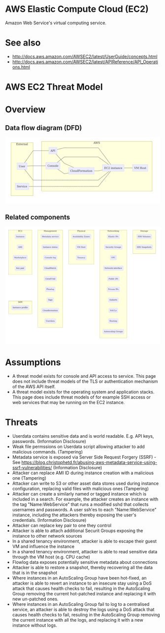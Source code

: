 # AWS Elastic Compute Cloud (EC2)

Amazon Web Service's virtual computing service.

# See also

* http://docs.aws.amazon.com/AWSEC2/latest/UserGuide/concepts.html
* http://docs.aws.amazon.com/AWSEC2/latest/APIReference/API_Operations.html
# AWS EC2 Threat Model

# Overview

## Data flow diagram (DFD)

![DFD](dfd.mmd.png)

## Related components

![Components](components.mmd.png)

# Assumptions

* A threat model exists for console and API access to service. This page does not include threat models of the TLS or authentication mechanism of the AWS API itself.
* A threat model exists for the operating system and application stacks. This page does include threat models of for example SSH access or web services that may be running on the EC2 instance.

# Threats

* Userdata contains sensitive data and is world readable. E.g. API keys, passwords. (Information Disclosure)
* Weak file permssions on Userdata script allowing attacker to add malicious commands. (Tampering)
* Metadata service is exposed via Server Side Request Forgery (SSRF) - See https://blog.christophetd.fr/abusing-aws-metadata-service-using-ssrf-vulnerabilities/ (Information Disclosure)
* Attacker can replace AMI ID during instance creation with a malicious one (Tampering)
* Attacker can write to S3 or other asset data stores used during instance configuration, replacing valid files with malicious ones (Tampering)
* Attacker can create a similarly named or tagged instance which is included in a search. For example, the attacker creates an instance with the tag "Name:WebService" that runs a modified sshd that collects usernames and passwords. A user ssh'es  to each "Name:WebService" instance, including the attackers thereby exposing the user's credentials. (Information Disclosure)
* Attacker can replace key pair to one they control
* Attacker is able to attach additional Securit Groups exposing the instance to other network sources
* In a shared tenancy environment, attacker is able to escape their guest VM and influence the instance
* In a shared tenancy environment, attacker is able to read sensitive data through the VM host (e.g. CPU cache)
* Flowlog data exposes potentially sensitive metadata about connections
* Attacker is able to restore a snapshot, thereby recovering all the data that is in the snapshot
* Where instances in an AutoScaling Group have been hot-fixed, an attacker is able to revert an instance to an insecure stay using a DoS attack that causes health checks to fail, resulting in the AutoScaling Group removing the current hot-patched instance and replacing it with new un-patched ones.
* Where instances in an AutoScaling Group fail to log to a centralised service, an attacker is able to destroy the logs using a DoS attack that causes health checks to fail, resuling in the AutoScaling Group removing the current instance with all the logs, and replacing it with a new instance without logs.
